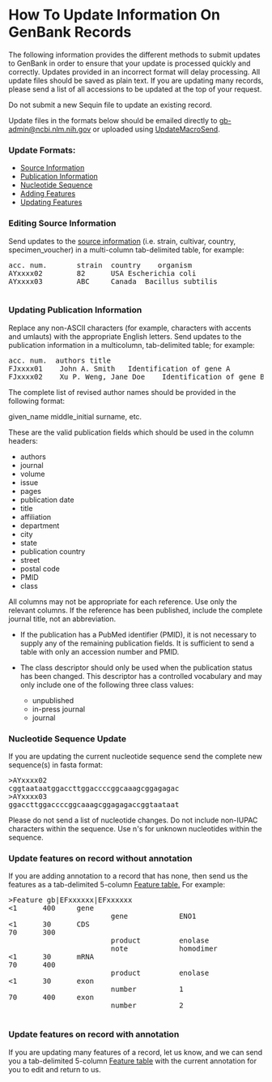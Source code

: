 
# How To Update Information On GenBank Records

The following information provides the different methods to submit updates to GenBank in order to ensure that your update is processed quickly and correctly. Updates provided in an incorrect format will delay processing. All update files should be saved as plain text. If you are updating many records, please send a list of all accessions to be updated at the top of your request.

Do not submit a new Sequin file to update an existing record.

Update files in the formats below should be emailed directly to [gb-admin@ncbi.nlm.nih.gov](mailto:gb-admin@ncbi.nlm.nih.gov) or uploaded using [UpdateMacroSend](/projects/GenBankUpdate/genbank_update.cgi).

### Update Formats:

*   [Source Information](#source)
*   [Publication Information](#pub)
*   [Nucleotide Sequence](#sequence)
*   [Adding Features](#new_feats)
*   [Updating Features](#upd_feats)

### Editing Source Information

Send updates to the [source information](//www.ncbi.nlm.nih.gov/Sequin/modifiers.html) (i.e. strain, cultivar, country, specimen_voucher) in a multi-column tab-delimited table, for example:

<pre>acc. num.       strain  country	organism
AYxxxx02        82      USA	Escherichia coli
AYxxxx03        ABC     Canada	Bacillus subtilis

</pre>

### Updating Publication Information

Replace any non-ASCII characters (for example, characters with accents and umlauts) with the appropriate English letters. Send updates to the publication information in a multicolumn, tab-delimited table; for example:

<pre>acc. num.	authors	title
FJxxxx01	John A. Smith	Identification of gene A	
FJxxxx02	Xu P. Weng, Jane Doe	Identification of gene B
</pre>

The complete list of revised author names should be provided in the following format:

given_name middle_initial surname, etc.

These are the valid publication fields which should be used in the column headers:

*   authors
*   journal
*   volume
*   issue
*   pages
*   publication date
*   title
*   affiliation
*   department
*   city
*   state
*   publication country
*   street
*   postal code
*   PMID
*   class

All columns may not be appropriate for each reference. Use only the relevant columns. If the reference has been published, include the complete journal title, not an abbreviation.

* If the publication has a PubMed identifier (PMID), it is not necessary to supply any of the remaining publication fields. It is sufficient to send a table with only an accession number and PMID.

* The class descriptor should only be used when the publication status has been changed. This descriptor has a controlled vocabulary and may only include one of the following three class values:

  * unpublished
  * in-press journal
  * journal

### Nucleotide Sequence Update

If you are updating the current nucleotide sequence send the complete new sequence(s) in fasta format:

<pre>>AYxxxx02
cggtaataatggaccttggaccccggcaaagcggagagac
>AYxxxx03
ggaccttggaccccggcaaagcggagagaccggtaataat 
</pre>

Please do not send a list of nucleotide changes. Do not include non-IUPAC characters within the sequence. Use n's for unknown nucleotides within the sequence.

### Update features on record without annotation

If you are adding annotation to a record that has none, then send us the features as a tab-delimited 5-column [Feature table.](http://www.ncbi.nlm.nih.gov/Sequin/table.html) For example:

<pre>>Feature gb|EFxxxxxx|EFxxxxxx
<1      400     gene
                        gene            ENO1
<1      30      CDS
70      300
                        product         enolase
                        note            homodimer
<1      30      mRNA
70      400
                        product         enolase
<1      30      exon
                        number          1
70      400     exon
                        number          2

</pre>

### Update features on record with annotation

If you are updating many features of a record, let us know, and we can send you a tab-delimited 5-column [Feature table](http://www.ncbi.nlm.nih.gov/Sequin/table.html) with the current annotation for you to edit and return to us.

</div>